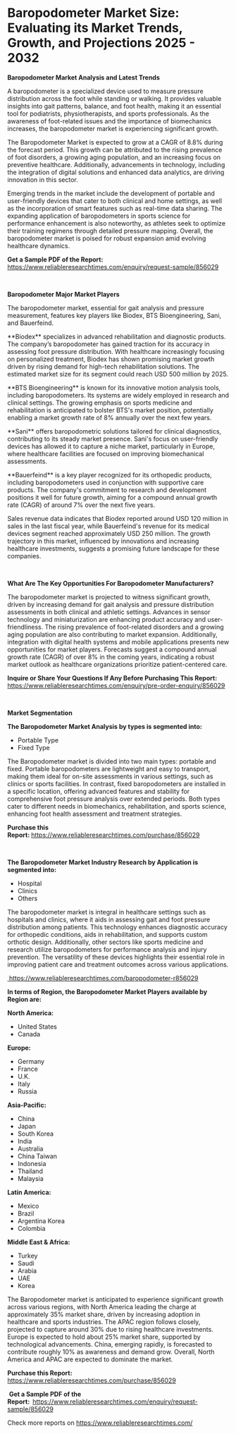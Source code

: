 <p><h1>Baropodometer Market Size: Evaluating its Market Trends, Growth, and Projections 2025 - 2032</h1></p><p><strong>Baropodometer Market Analysis and Latest Trends</strong></p>
<p><p>A baropodometer is a specialized device used to measure pressure distribution across the foot while standing or walking. It provides valuable insights into gait patterns, balance, and foot health, making it an essential tool for podiatrists, physiotherapists, and sports professionals. As the awareness of foot-related issues and the importance of biomechanics increases, the baropodometer market is experiencing significant growth.</p><p>The Baropodometer Market is expected to grow at a CAGR of 8.8% during the forecast period. This growth can be attributed to the rising prevalence of foot disorders, a growing aging population, and an increasing focus on preventive healthcare. Additionally, advancements in technology, including the integration of digital solutions and enhanced data analytics, are driving innovation in this sector. </p><p>Emerging trends in the market include the development of portable and user-friendly devices that cater to both clinical and home settings, as well as the incorporation of smart features such as real-time data sharing. The expanding application of baropodometers in sports science for performance enhancement is also noteworthy, as athletes seek to optimize their training regimens through detailed pressure mapping. Overall, the baropodometer market is poised for robust expansion amid evolving healthcare dynamics.</p></p>
<p><strong>Get a Sample PDF of the Report:&nbsp;</strong> <a href="https://www.reliableresearchtimes.com/enquiry/request-sample/856029?utm_campaign=2563&utm_medium=2&utm_source=Github&utm_content=ia&utm_term=03032025&utm_id=baropodometer">https://www.reliableresearchtimes.com/enquiry/request-sample/856029</a></p>
<p>&nbsp;</p>
<p><strong>Baropodometer Major Market Players</strong></p>
<p><p>The baropodometer market, essential for gait analysis and pressure measurement, features key players like Biodex, BTS Bioengineering, Sani, and Bauerfeind. </p><p>**Biodex** specializes in advanced rehabilitation and diagnostic products. The company’s baropodometer has gained traction for its accuracy in assessing foot pressure distribution. With healthcare increasingly focusing on personalized treatment, Biodex has shown promising market growth driven by rising demand for high-tech rehabilitation solutions. The estimated market size for its segment could reach USD 500 million by 2025.</p><p>**BTS Bioengineering** is known for its innovative motion analysis tools, including baropodometers. Its systems are widely employed in research and clinical settings. The growing emphasis on sports medicine and rehabilitation is anticipated to bolster BTS's market position, potentially enabling a market growth rate of 8% annually over the next few years.</p><p>**Sani** offers baropodometric solutions tailored for clinical diagnostics, contributing to its steady market presence. Sani's focus on user-friendly devices has allowed it to capture a niche market, particularly in Europe, where healthcare facilities are focused on improving biomechanical assessments. </p><p>**Bauerfeind** is a key player recognized for its orthopedic products, including baropodometers used in conjunction with supportive care products. The company's commitment to research and development positions it well for future growth, aiming for a compound annual growth rate (CAGR) of around 7% over the next five years.</p><p>Sales revenue data indicates that Biodex reported around USD 120 million in sales in the last fiscal year, while Bauerfeind's revenue for its medical devices segment reached approximately USD 250 million. The growth trajectory in this market, influenced by innovations and increasing healthcare investments, suggests a promising future landscape for these companies.</p></p>
<p>&nbsp;</p>
<p><strong>What Are The Key Opportunities For Baropodometer Manufacturers?</strong></p>
<p><p>The baropodometer market is projected to witness significant growth, driven by increasing demand for gait analysis and pressure distribution assessments in both clinical and athletic settings. Advances in sensor technology and miniaturization are enhancing product accuracy and user-friendliness. The rising prevalence of foot-related disorders and a growing aging population are also contributing to market expansion. Additionally, integration with digital health systems and mobile applications presents new opportunities for market players. Forecasts suggest a compound annual growth rate (CAGR) of over 8% in the coming years, indicating a robust market outlook as healthcare organizations prioritize patient-centered care.</p></p>
<p><strong>Inquire or Share Your Questions If Any Before Purchasing This Report:</strong> <a href="https://www.reliableresearchtimes.com/enquiry/pre-order-enquiry/856029?utm_campaign=2563&utm_medium=2&utm_source=Github&utm_content=ia&utm_term=03032025&utm_id=baropodometer">https://www.reliableresearchtimes.com/enquiry/pre-order-enquiry/856029</a></p>
<p>&nbsp;</p>
<p><strong>Market Segmentation</strong></p>
<p><strong>The Baropodometer Market Analysis by types is segmented into:</strong></p>
<p><ul><li>Portable Type</li><li>Fixed Type</li></ul></p>
<p><p>The Baropodometer market is divided into two main types: portable and fixed. Portable baropodometers are lightweight and easy to transport, making them ideal for on-site assessments in various settings, such as clinics or sports facilities. In contrast, fixed baropodometers are installed in a specific location, offering advanced features and stability for comprehensive foot pressure analysis over extended periods. Both types cater to different needs in biomechanics, rehabilitation, and sports science, enhancing foot health assessment and treatment strategies.</p></p>
<p><strong>Purchase this Report:&nbsp;</strong><a href="https://www.reliableresearchtimes.com/purchase/856029?utm_campaign=2563&utm_medium=2&utm_source=Github&utm_content=ia&utm_term=03032025&utm_id=baropodometer">https://www.reliableresearchtimes.com/purchase/856029</a></p>
<p>&nbsp;</p>
<p><strong>The Baropodometer Market Industry Research by Application is segmented into:</strong></p>
<p><ul><li>Hospital</li><li>Clinics</li><li>Others</li></ul></p>
<p><p>The baropodometer market is integral in healthcare settings such as hospitals and clinics, where it aids in assessing gait and foot pressure distribution among patients. This technology enhances diagnostic accuracy for orthopedic conditions, aids in rehabilitation, and supports custom orthotic design. Additionally, other sectors like sports medicine and research utilize baropodometers for performance analysis and injury prevention. The versatility of these devices highlights their essential role in improving patient care and treatment outcomes across various applications.</p></p>
<p><a href="https://www.reliableresearchtimes.com/baropodometer-r856029?utm_campaign=2563&utm_medium=2&utm_source=Github&utm_content=ia&utm_term=03032025&utm_id=baropodometer">&nbsp;https://www.reliableresearchtimes.com/baropodometer-r856029</a></p>
<p><strong>In terms of Region, the Baropodometer Market Players available by Region are:</strong></p>
<p>
    <p> <strong> North America: </strong>
        <ul>
            <li>United States</li>
            <li>Canada</li>
        </ul>
        </p> 
    <p> <strong> Europe: </strong>
        <ul>
            <li>Germany</li>
            <li>France</li>
            <li>U.K.</li>
            <li>Italy</li>
            <li>Russia</li>
        </ul>
        </p> 
    <p> <strong> Asia-Pacific: </strong>
        <ul>
            <li>China</li>
            <li>Japan</li>
            <li>South Korea</li>
            <li>India</li>
            <li>Australia</li>
            <li>China Taiwan</li>
            <li>Indonesia</li>
            <li>Thailand</li>
            <li>Malaysia</li>
        </ul>
        </p> 
    <p> <strong> Latin America: </strong>
        <ul>
            <li>Mexico</li>
            <li>Brazil</li>
            <li>Argentina Korea</li>
            <li>Colombia</li>
        </ul>
        </p> 
    <p> <strong> Middle East & Africa: </strong>
        <ul>
            <li>Turkey</li>
            <li>Saudi</li>
            <li>Arabia</li>
            <li>UAE</li>
            <li>Korea</li>
        </ul>
    </p>
    </p>
<p><p>The Baropodometer market is anticipated to experience significant growth across various regions, with North America leading the charge at approximately 35% market share, driven by increasing adoption in healthcare and sports industries. The APAC region follows closely, projected to capture around 30% due to rising healthcare investments. Europe is expected to hold about 25% market share, supported by technological advancements. China, emerging rapidly, is forecasted to contribute roughly 10% as awareness and demand grow. Overall, North America and APAC are expected to dominate the market.</p></p>
<p><strong>Purchase this Report: </strong><a href="https://www.reliableresearchtimes.com/purchase/856029?utm_campaign=2563&utm_medium=2&utm_source=Github&utm_content=ia&utm_term=03032025&utm_id=baropodometer">https://www.reliableresearchtimes.com/purchase/856029</a></p>
<p>&nbsp;<strong>Get a Sample PDF of the Report:&nbsp;&nbsp;</strong><a href="https://www.reliableresearchtimes.com/enquiry/request-sample/856029?utm_campaign=2563&utm_medium=2&utm_source=Github&utm_content=ia&utm_term=03032025&utm_id=baropodometer">https://www.reliableresearchtimes.com/enquiry/request-sample/856029</a></p>
<p><strong></strong></p>
<p>Check more reports on <a href="https://www.reliableresearchtimes.com/?utm_campaign=2563&utm_medium=2&utm_source=Github&utm_content=ia&utm_term=03032025&utm_id=baropodometer">https://www.reliableresearchtimes.com/</a></p>